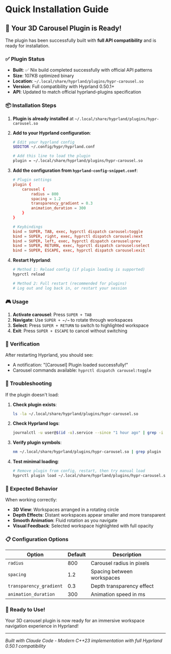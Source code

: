 # Quick Installation Guide

## 🚀 Your 3D Carousel Plugin is Ready!

The plugin has been successfully built with **full API compatibility** and is ready for installation.

### ✅ Plugin Status
- **Built**: ✅ Nix build completed successfully with official API patterns
- **Size**: 107KB optimized binary  
- **Location**: `~/.local/share/hyprland/plugins/hypr-carousel.so`
- **Version**: Full compatibility with Hyprland 0.50.1+
- **API**: Updated to match official hyprland-plugins specification

### 📦 Installation Steps

1. **Plugin is already installed** at `~/.local/share/hyprland/plugins/hypr-carousel.so`

2. **Add to your Hyprland configuration**:
   ```bash
   # Edit your hyprland config
   $EDITOR ~/.config/hypr/hyprland.conf
   
   # Add this line to load the plugin
   plugin = ~/.local/share/hyprland/plugins/hypr-carousel.so
   ```

3. **Add the configuration from `hyprland-config-snippet.conf`**:
   ```conf
   # Plugin settings
   plugin {
       carousel {
           radius = 800
           spacing = 1.2
           transparency_gradient = 0.3
           animation_duration = 300
       }
   }
   
   # Keybindings
   bind = SUPER, TAB, exec, hyprctl dispatch carousel:toggle
   bind = SUPER, right, exec, hyprctl dispatch carousel:next
   bind = SUPER, left, exec, hyprctl dispatch carousel:prev
   bind = SUPER, RETURN, exec, hyprctl dispatch carousel:select
   bind = SUPER, ESCAPE, exec, hyprctl dispatch carousel:exit
   ```

4. **Restart Hyprland**:
   ```bash
   # Method 1: Reload config (if plugin loading is supported)
   hyprctl reload
   
   # Method 2: Full restart (recommended for plugins)
   # Log out and log back in, or restart your session
   ```

### 🎮 Usage

1. **Activate carousel**: Press `SUPER + TAB`
2. **Navigate**: Use `SUPER + ←/→` to rotate through workspaces
3. **Select**: Press `SUPER + RETURN` to switch to highlighted workspace
4. **Exit**: Press `SUPER + ESCAPE` to cancel without switching

### 🔧 Verification

After restarting Hyprland, you should see:
- A notification: "[Carousel] Plugin loaded successfully!"
- Carousel commands available: `hyprctl dispatch carousel:toggle`

### 🐛 Troubleshooting

If the plugin doesn't load:

1. **Check plugin exists**:
   ```bash
   ls -la ~/.local/share/hyprland/plugins/hypr-carousel.so
   ```

2. **Check Hyprland logs**:
   ```bash
   journalctl -u user@$(id -u).service --since "1 hour ago" | grep -i hypr
   ```

3. **Verify plugin symbols**:
   ```bash
   nm ~/.local/share/hyprland/plugins/hypr-carousel.so | grep plugin
   ```

4. **Test minimal loading**:
   ```bash
   # Remove plugin from config, restart, then try manual load
   hyprctl plugin load ~/.local/share/hyprland/plugins/hypr-carousel.so
   ```

### 🎯 Expected Behavior

When working correctly:
- **3D View**: Workspaces arranged in a rotating circle
- **Depth Effects**: Distant workspaces appear smaller and more transparent
- **Smooth Animation**: Fluid rotation as you navigate
- **Visual Feedback**: Selected workspace highlighted with full opacity

### 📋 Configuration Options

| Option | Default | Description |
|--------|---------|-------------|
| `radius` | 800 | Carousel radius in pixels |
| `spacing` | 1.2 | Spacing between workspaces |
| `transparency_gradient` | 0.3 | Depth transparency effect |
| `animation_duration` | 300 | Animation speed in ms |

### 🚀 Ready to Use!

Your 3D carousel plugin is now ready for an immersive workspace navigation experience in Hyprland!

---

*Built with Claude Code - Modern C++23 implementation with full Hyprland 0.50.1 compatibility*